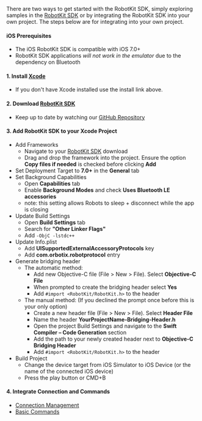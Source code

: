 There are two ways to get started with the RobotKit SDK, simply exploring samples in the [RobotKit SDK](https://github.com/orbotix/Sphero-iOS-SDK/zipball/master) or by integrating the RobotKit SDK into your own project.  The steps below are for integrating into your own project.

#### iOS Prerequisites

- The iOS RobotKit SDK is compatible with iOS 7.0+
- RobotKit SDK applications *will not work in the emulator* due to the dependency on Bluetooth

#### 1. Install [Xcode](https://macappsto.re/us/Bk9QD.m)
- If you don't have Xcode installed use the install link above.

#### 2. Download [RobotKit SDK](https://github.com/orbotix/Sphero-iOS-SDK/zipball/master)
- Keep up to date by watching our [GitHub Repository](https://github.com/orbotix/Sphero-iOS-SDK)

#### 3. Add RobotKit SDK to your Xcode Project
- Add Frameworks
	- Navigate to your [RobotKit SDK](https://github.com/orbotix/Sphero-iOS-SDK/zipball/master) download
	- Drag and drop the framework into the project. Ensure the option **Copy files if needed** is checked before clicking **Add**
- Set Deployment Target to **7.0+** in the **General** tab
- Set Background Capabilities
	- Open **Capabilities** tab
	- Enable **Background Modes** and check **Uses Bluetooth LE accessories**
	- note: this setting allows Robots to sleep + disconnect while the app is closing
- Update Build Settings
	- Open **Build Settings** tab
	- Search for **"Other Linker Flags"**
	- Add ```-ObjC -lstdc++```
- Update Info.plist
	- Add **UISupportedExternalAccessoryProtocols** key
	- Add **com.orbotix.robotprotocol** entry
- Generate bridging header
	- The automatic method:
		- Add new Objective-C file (File > New > File). Select **Objective-C File**
		- When prompted to create the bridging header select **Yes**
		- Add ```#import <RobotKit/RobotKit.h>``` to the header
	- The manual method: (If you declined the prompt once before this is your only option)
		- Create a new header file (File > New > File). Select **Header File**
		- Name the header **YourProjectName-Bridging-Header.h**
		- Open the project Build Settings and navigate to the **Swift Compiler – Code Generation** section
		- Add the path to your newly created header next to **Objective-C Bridging Header**
		-  Add ```#import <RobotKit/RobotKit.h>``` to the header
- Build Project
	- Change the device target from iOS Simulator to iOS Device (or the name of the connected iOS device)
	- Press the play button or CMD+B


#### 4. Integrate Connection and Commands

- [Connection Management](/sdk-documentation/connection-management)
- [Basic Commands](/sdk-documentation/basic-commands)
